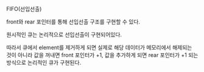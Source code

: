 FIFO(선입선출)

front와 rear 포인터를 통해 선입선출 구조를 구현할 수 있다.

원시적인 큐는 논리적으로 선입선출이 구현되어있다.

따라서 큐에서 element를 제거하게 되면 실제로 해당 데이터가 메모리에서 해제되는 것이 아니라 값을 꺼내면 front 포인터가 +1, 값을 추가하게 되면 rear 포인터가 +1 되는 방식으로 논리적인 큐가 구현된다.